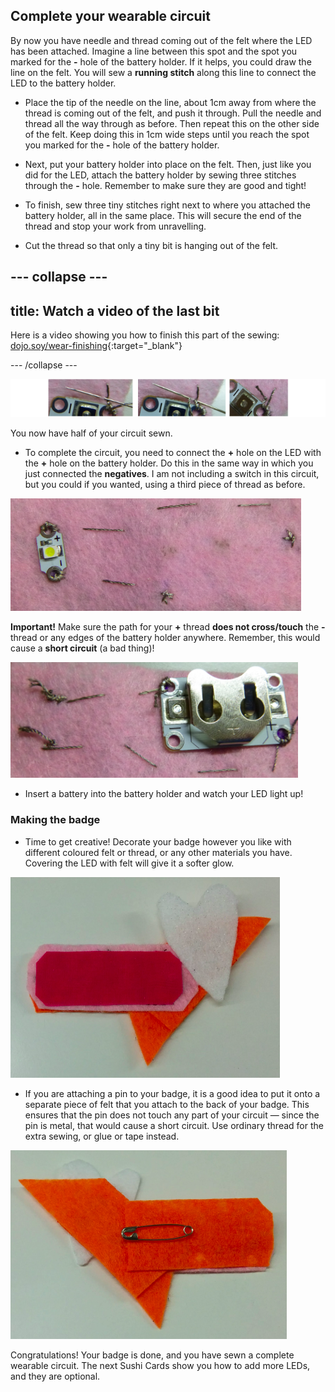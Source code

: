 ## Complete your wearable circuit

By now you have needle and thread coming out of the felt where the LED has been attached. Imagine a line between this spot and the spot you marked for the **-** hole of the battery holder. If it helps, you could draw the line on the felt. You will sew a **running stitch** along this line to connect the LED to the battery holder. 

+ Place the tip of the needle on the line, about 1cm away from where the thread is coming out of the felt, and push it through. Pull the needle and thread all the way through as before. Then repeat this on the other side of the felt. Keep doing this in 1cm wide steps until you reach the spot you marked for the **-** hole of the battery holder.

+ Next, put your battery holder into place on the felt. Then, just like you did for the LED, attach the battery holder by sewing three stitches through the **-** hole. Remember to make sure they are good and tight!

+ To finish, sew three tiny stitches right next to where you attached the battery holder, all in the same place. This will secure the end of the thread and stop your work from unravelling.

+ Cut the thread so that only a tiny bit is hanging out of the felt. 
  
--- collapse ---
---
title: Watch a video of the last bit
---

Here is a video showing you how to finish this part of the sewing: [dojo.soy/wear-finishing](http://dojo.soy/wear-finishing){:target="_blank"} 

--- /collapse ---

 ![](images/tiny_stitches_triple_80_650.png)

You now have half of your circuit sewn. 

+ To complete the circuit, you need to connect the **+** hole on the LED with the **+** hole on the battery holder. Do this in the same way in which you just connected the **negatives**. I am not including a switch in this circuit, but you could if you wanted, using a third piece of thread as before.

![](images/sewing_complete_front.png)

  **Important!** Make sure the path for your **+** thread **does not cross/touch** the **-** thread or any edges of the battery holder anywhere. Remember, this would cause a **short circuit** (a bad thing)!

![](images/sewing_complete_back.png)
 
+ Insert a battery into the battery holder and watch your LED light up!

### Making the badge

+ Time to get creative! Decorate your badge however you like with different coloured felt or thread, or any other materials you have. Covering the LED with felt will give it a softer glow.

![](images/badge_front.png) 

+ If you are attaching a pin to your badge, it is a good idea to put it onto a separate piece of felt that you attach to the back of your badge. This ensures that the pin does not touch any part of your circuit — since the pin is metal, that would cause a short circuit. Use ordinary thread for the extra sewing, or glue or tape instead. 

![](images/badge_back.png) 
 
Congratulations! Your badge is done, and you have sewn a complete wearable circuit. The next Sushi Cards show you how to add more LEDs, and they are optional.
